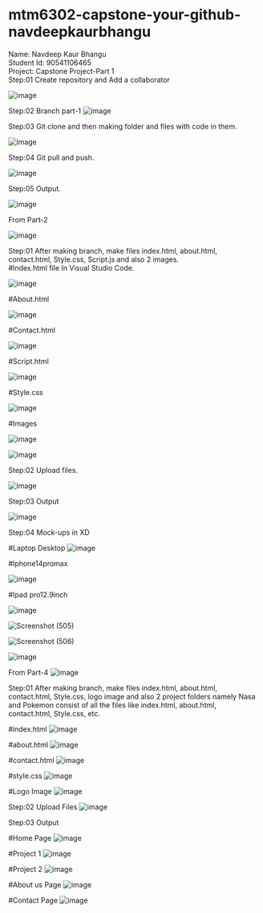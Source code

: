 # mtm6302-capstone-your-github-navdeepkaurbhangu
Name: Navdeep Kaur Bhangu
<br>
Student Id: 90541106465
<br>
Project: Capstone Project-Part 1
<br>
Step:01 Create repository and Add a collaborator

![image](https://github.com/navdeepkaurbhangu/mtm6302-capstone-your-github-navdeepkaurbhangu/assets/133885471/49de8cf5-df0a-46ee-be89-741b8eaf79b4)

Step:02 Branch part-1 
![image](https://github.com/navdeepkaurbhangu/mtm6302-capstone-your-github-navdeepkaurbhangu/assets/133885471/ada466a3-d5d4-4bb3-b3d8-51c8e1d62be2)


Step:03 Git clone and then making folder and files with code in them.

![image](https://github.com/navdeepkaurbhangu/mtm6302-capstone-your-github-navdeepkaurbhangu/assets/133885471/b806c49f-1430-49e3-b07b-8df250ace205)

Step:04 Git pull and push.

![image](https://github.com/navdeepkaurbhangu/mtm6302-capstone-your-github-navdeepkaurbhangu/assets/133885471/839a417c-4744-4c69-bf26-adcf121f9094)


Step:05 Output.

![image](https://github.com/navdeepkaurbhangu/mtm6302-capstone-your-github-navdeepkaurbhangu/assets/133885471/5de91397-a389-4466-8036-adae8f409fe5)


From Part-2

![image](https://github.com/navdeepkaurbhangu/mtm6302-capstone-your-github-navdeepkaurbhangu/assets/133885471/db8e2b90-9718-432c-a4ea-0c5aaf5c488f)

Step:01 After making branch, make files index.html, about.html, contact.html, Style.css, Script.js and also 2 images.
<br>
#Index.html file In Visual Studio Code.

![image](https://github.com/navdeepkaurbhangu/mtm6302-capstone-your-github-navdeepkaurbhangu/assets/133885471/35d3577b-54c1-4516-af02-cbbe1dcaea79)

#About.html

![image](https://github.com/navdeepkaurbhangu/mtm6302-capstone-your-github-navdeepkaurbhangu/assets/133885471/6a91a796-5bcb-43ba-8a7d-43f0c238fc3b)

#Contact.html

![image](https://github.com/navdeepkaurbhangu/mtm6302-capstone-your-github-navdeepkaurbhangu/assets/133885471/375ed87d-347c-4ce3-a7f6-c07a0e355a8a)


#Script.html

![image](https://github.com/navdeepkaurbhangu/mtm6302-capstone-your-github-navdeepkaurbhangu/assets/133885471/e4aad4a1-46f3-4dca-aeb8-f203c7eafa32)

#Style.css

![image](https://github.com/navdeepkaurbhangu/mtm6302-capstone-your-github-navdeepkaurbhangu/assets/133885471/da2fc819-5e5f-43ff-95db-bf8c3704ec51)

#Images

![image](https://github.com/navdeepkaurbhangu/mtm6302-capstone-your-github-navdeepkaurbhangu/assets/133885471/2d2ed173-c0f4-42fd-8d6f-e2707ce137fb)

![image](https://github.com/navdeepkaurbhangu/mtm6302-capstone-your-github-navdeepkaurbhangu/assets/133885471/2c46f88d-e806-408d-ae44-e9f54af50378)



Step:02 Upload files.

![image](https://github.com/navdeepkaurbhangu/mtm6302-capstone-your-github-navdeepkaurbhangu/assets/133885471/e2f04452-cad0-4fed-95ea-094e4d26162b)

Step:03 Output

![image](https://github.com/navdeepkaurbhangu/mtm6302-capstone-your-github-navdeepkaurbhangu/assets/133885471/8f402b1b-87a3-488d-9651-69c3ab8f3725)

Step:04 Mock-ups in XD

#Laptop Desktop
![image](https://github.com/navdeepkaurbhangu/mtm6302-capstone-your-github-navdeepkaurbhangu/assets/133885471/4e2586b1-17c5-4b6b-a640-60f316551877)

#Iphone14promax

![image](https://github.com/navdeepkaurbhangu/mtm6302-capstone-your-github-navdeepkaurbhangu/assets/133885471/537bf7a6-c992-4afb-9442-637bc0665918)

#Ipad pro12.9inch

![image](https://github.com/navdeepkaurbhangu/mtm6302-capstone-your-github-navdeepkaurbhangu/assets/133885471/896caf83-77a0-4154-b6fc-7892cbd51342)



![Screenshot (505)](https://github.com/navdeepkaurbhangu/mtm6302-capstone-your-github-navdeepkaurbhangu/assets/133885471/98ffb922-e989-4cae-9e29-f978ede86f5b)


![Screenshot (506)](https://github.com/navdeepkaurbhangu/mtm6302-capstone-your-github-navdeepkaurbhangu/assets/133885471/a4742501-17b6-4a6a-a523-b71c714ef3bb)

![image](https://github.com/navdeepkaurbhangu/mtm6302-capstone-your-github-navdeepkaurbhangu/assets/133885471/e84d7e3d-752d-4ed0-940b-f5db90e05cd4)





From Part-4
![image](https://github.com/user-attachments/assets/6b89f5f6-92d3-435d-9b5b-c564a438ddbe)

Step:01 After making branch, make files index.html, about.html, contact.html, Style.css, logo image and also 2 project folders namely Nasa and Pokemon consist of all the files like index.html, about.html, contact.html, Style.css, etc.
<br>

#index.html
![image](https://github.com/user-attachments/assets/82850f55-2a44-4433-9d7a-3dcc1c0701fb)

#about.html
![image](https://github.com/user-attachments/assets/440f59eb-d7c3-4c8a-b1d8-63ac30fe0627)

#contact.html
![image](https://github.com/user-attachments/assets/6b252f25-df2b-4c13-9185-0eb295330f8f)

#style.css
![image](https://github.com/user-attachments/assets/0b2b3af8-48f4-4863-991f-2f116dc6e5f0)

#Logo Image
![image](https://github.com/user-attachments/assets/b44d07b5-0522-4035-9ac5-62f1814e49fb)

Step:02 Upload Files
![image](https://github.com/user-attachments/assets/fd64882d-f2f3-4965-a07b-6b19c38280ee)


Step:03 Output 

#Home Page
![image](https://github.com/user-attachments/assets/099e5a52-031f-4214-a5ff-7924888cd23c)

#Project 1
![image](https://github.com/user-attachments/assets/5c3c4020-1080-4cc8-a250-de3e4cf1a933)

#Project 2
![image](https://github.com/user-attachments/assets/487b85da-63f6-4810-bf32-d458be7e123c)

#About us Page
![image](https://github.com/user-attachments/assets/b13c8ba4-26cf-4207-a367-7e66e954732d)

#Contact Page
![image](https://github.com/user-attachments/assets/163d77ec-b661-4574-a3df-99d6324f3294)





